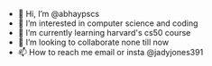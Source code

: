 - 👋 Hi, I’m @abhaypscs
- 👀 I’m interested in computer science and coding
- 🌱 I’m currently learning harvard's cs50 course
- 💞️ I’m looking to collaborate none till now 
- 📫 How to reach me email or insta @jadyjones391

<!---
abhaypscs/abhaypscs is a ✨ special ✨ repository because its `README.md` (this file) appears on your GitHub profile.
You can click the Preview link to take a look at your changes.
--->
